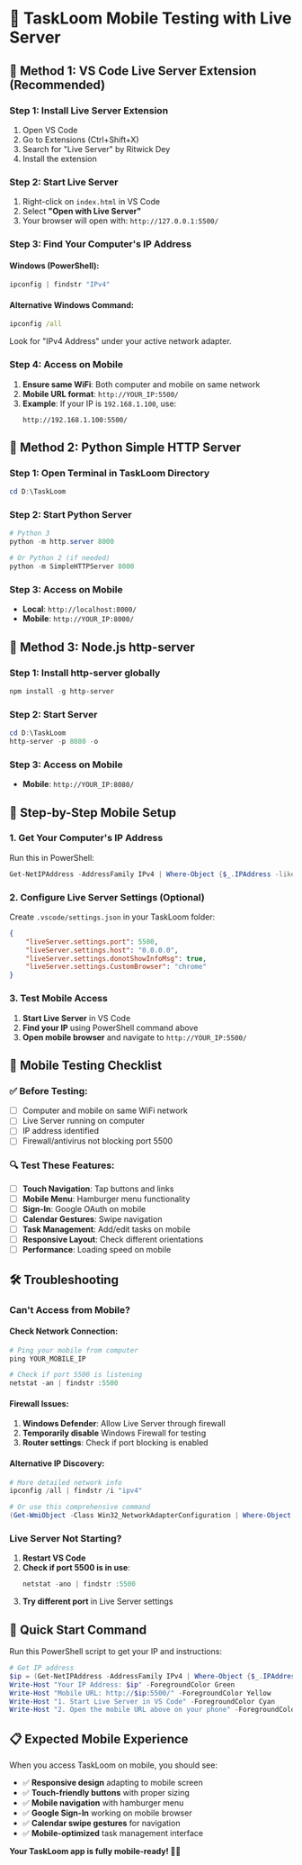 # 📱 TaskLoom Mobile Testing with Live Server

## 🚀 **Method 1: VS Code Live Server Extension (Recommended)**

### **Step 1: Install Live Server Extension**
1. Open VS Code
2. Go to Extensions (Ctrl+Shift+X)
3. Search for "Live Server" by Ritwick Dey
4. Install the extension

### **Step 2: Start Live Server**
1. Right-click on `index.html` in VS Code
2. Select **"Open with Live Server"**
3. Your browser will open with: `http://127.0.0.1:5500/`

### **Step 3: Find Your Computer's IP Address**

#### **Windows (PowerShell):**
```powershell
ipconfig | findstr "IPv4"
```

#### **Alternative Windows Command:**
```cmd
ipconfig /all
```
Look for "IPv4 Address" under your active network adapter.

### **Step 4: Access on Mobile**
1. **Ensure same WiFi**: Both computer and mobile on same network
2. **Mobile URL format**: `http://YOUR_IP:5500/`
3. **Example**: If your IP is `192.168.1.100`, use:
   ```
   http://192.168.1.100:5500/
   ```

## 🚀 **Method 2: Python Simple HTTP Server**

### **Step 1: Open Terminal in TaskLoom Directory**
```powershell
cd D:\TaskLoom
```

### **Step 2: Start Python Server**
```powershell
# Python 3
python -m http.server 8000

# Or Python 2 (if needed)
python -m SimpleHTTPServer 8000
```

### **Step 3: Access on Mobile**
- **Local**: `http://localhost:8000/`
- **Mobile**: `http://YOUR_IP:8000/`

## 🚀 **Method 3: Node.js http-server**

### **Step 1: Install http-server globally**
```powershell
npm install -g http-server
```

### **Step 2: Start Server**
```powershell
cd D:\TaskLoom
http-server -p 8080 -o
```

### **Step 3: Access on Mobile**
- **Mobile**: `http://YOUR_IP:8080/`

## 🔧 **Step-by-Step Mobile Setup**

### **1. Get Your Computer's IP Address**
Run this in PowerShell:
```powershell
Get-NetIPAddress -AddressFamily IPv4 | Where-Object {$_.IPAddress -like "192.168.*" -or $_.IPAddress -like "10.*"} | Select-Object IPAddress
```

### **2. Configure Live Server Settings (Optional)**
Create `.vscode/settings.json` in your TaskLoom folder:
```json
{
    "liveServer.settings.port": 5500,
    "liveServer.settings.host": "0.0.0.0",
    "liveServer.settings.donotShowInfoMsg": true,
    "liveServer.settings.CustomBrowser": "chrome"
}
```

### **3. Test Mobile Access**
1. **Start Live Server** in VS Code
2. **Find your IP** using PowerShell command above
3. **Open mobile browser** and navigate to `http://YOUR_IP:5500/`

## 📱 **Mobile Testing Checklist**

### **✅ Before Testing:**
- [ ] Computer and mobile on same WiFi network
- [ ] Live Server running on computer
- [ ] IP address identified
- [ ] Firewall/antivirus not blocking port 5500

### **🔍 Test These Features:**
- [ ] **Touch Navigation**: Tap buttons and links
- [ ] **Mobile Menu**: Hamburger menu functionality
- [ ] **Sign-In**: Google OAuth on mobile
- [ ] **Calendar Gestures**: Swipe navigation
- [ ] **Task Management**: Add/edit tasks on mobile
- [ ] **Responsive Layout**: Check different orientations
- [ ] **Performance**: Loading speed on mobile

## 🛠️ **Troubleshooting**

### **Can't Access from Mobile?**

#### **Check Network Connection:**
```powershell
# Ping your mobile from computer
ping YOUR_MOBILE_IP

# Check if port 5500 is listening
netstat -an | findstr :5500
```

#### **Firewall Issues:**
1. **Windows Defender**: Allow Live Server through firewall
2. **Temporarily disable** Windows Firewall for testing
3. **Router settings**: Check if port blocking is enabled

#### **Alternative IP Discovery:**
```powershell
# More detailed network info
ipconfig /all | findstr /i "ipv4"

# Or use this comprehensive command
(Get-WmiObject -Class Win32_NetworkAdapterConfiguration | Where-Object {$_.DefaultIPGateway -ne $null}).IPAddress | Where-Object {$_ -like "192.168.*"}
```

### **Live Server Not Starting?**
1. **Restart VS Code**
2. **Check if port 5500 is in use**:
   ```powershell
   netstat -ano | findstr :5500
   ```
3. **Try different port** in Live Server settings

## 🎯 **Quick Start Command**

Run this PowerShell script to get your IP and instructions:

```powershell
# Get IP address
$ip = (Get-NetIPAddress -AddressFamily IPv4 | Where-Object {$_.IPAddress -like "192.168.*"}).IPAddress
Write-Host "Your IP Address: $ip" -ForegroundColor Green
Write-Host "Mobile URL: http://$ip:5500/" -ForegroundColor Yellow
Write-Host "1. Start Live Server in VS Code" -ForegroundColor Cyan
Write-Host "2. Open the mobile URL above on your phone" -ForegroundColor Cyan
```

## 📋 **Expected Mobile Experience**

When you access TaskLoom on mobile, you should see:
- ✅ **Responsive design** adapting to mobile screen
- ✅ **Touch-friendly buttons** with proper sizing
- ✅ **Mobile navigation** with hamburger menu
- ✅ **Google Sign-In** working on mobile browser
- ✅ **Calendar swipe gestures** for navigation
- ✅ **Mobile-optimized** task management interface

**Your TaskLoom app is fully mobile-ready! 📱✨**
